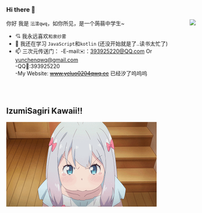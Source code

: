 ### Hi there 👋

<img align="right" src="https://github-readme-stats.vercel.app/api/top-langs/?username=YunChenqwq&layout=donut-vertical&custom_title=我主要会用什么语言&theme=radical"/>

你好 我是 `沄澐qwq`，如你所见，是一个蒟蒻中学生~

- 💘 我永远喜欢`和泉纱雾`
- 🌱 我还在学习 `JavaScript`和`kotlin` (还没开始就是了..读书太忙了)
- 📫 三次元传送门：
  -E-mail✉️：393925220@QQ.com Or yunchenqwq@gmail.com<br>
  -QQ🐧:393925220<br>
  -My Website: ~~www.yeluo0204qwq.cc~~ 已经汐了呜呜呜<br>

<br><br>

## IzumiSagiri Kawaii!!
</a>
   <img align="center" alt="Top Langs" src="https://github.com/YunChenqwq/YunChenqwq/blob/main/izumi.gif" />  
</a>
   
  
<br><br>
